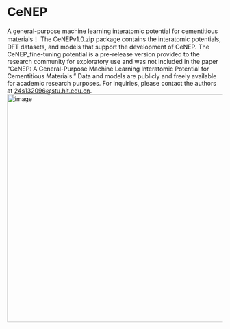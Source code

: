 # CeNEP
A general-purpose machine learning interatomic potential for cementitious materials！
The CeNEPv1.0.zip package contains the interatomic potentials, DFT datasets, and models that support the development of CeNEP.
The CeNEP_fine-tuning potential is a pre-release version provided to the research community for exploratory use and was not included in the paper “CeNEP: A General-Purpose Machine Learning Interatomic Potential for Cementitious Materials.”
Data and models are publicly and freely available for academic research purposes.
For inquiries, please contact the authors at 24s132096@stu.hit.edu.cn.
<img width="986" height="531" alt="image" src="https://github.com/user-attachments/assets/304f3251-faaa-4d12-a393-d903903a8d6a" />


